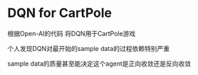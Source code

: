 # DQN for CartPole

根据Open-AI的代码 将DQN用于CartPole游戏

个人发现DQN对最开始的sample data的过程依赖特别严重

sample data的质量甚至能决定这个agent是正向收敛还是反向收敛

